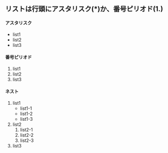 リストは行頭にアスタリスク(*)か、番号ピリオド(1.)
-------------
#### アスタリスク

* list1
* list2
* list3

#### 番号ピリオド

1. list1
2. list2
3. list3

#### ネスト

1. list1
    * list1-1
    * list1-2
    * list1-3
2. list2
    1. list2-1
    2. list2-2
    3. list2-3
3. list3
